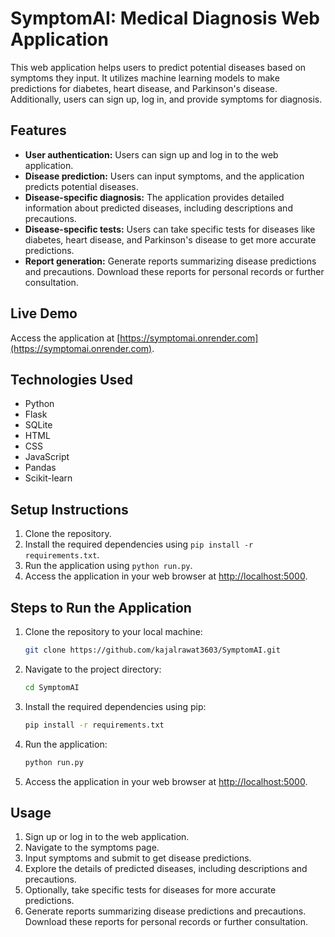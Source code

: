 # SymptomAI: Medical Diagnosis Web Application

This web application helps users to predict potential diseases based on symptoms they input. It utilizes machine learning models to make predictions for diabetes, heart disease, and Parkinson's disease. Additionally, users can sign up, log in, and provide symptoms for diagnosis.

## Features

- **User authentication:** Users can sign up and log in to the web application.
- **Disease prediction:** Users can input symptoms, and the application predicts potential diseases.
- **Disease-specific diagnosis:** The application provides detailed information about predicted diseases, including descriptions and precautions.
- **Disease-specific tests:** Users can take specific tests for diseases like diabetes, heart disease, and Parkinson's disease to get more accurate predictions.
- **Report generation:** Generate reports summarizing disease predictions and precautions. Download these reports for personal records or further consultation.

## Live Demo

Access the application at [https://symptomai.onrender.com](https://symptomai.onrender.com).

## Technologies Used

- Python
- Flask
- SQLite
- HTML
- CSS
- JavaScript
- Pandas
- Scikit-learn

## Setup Instructions

1. Clone the repository.
2. Install the required dependencies using `pip install -r requirements.txt`.
3. Run the application using `python run.py`.
4. Access the application in your web browser at [http://localhost:5000](http://localhost:5000).

## Steps to Run the Application

1. Clone the repository to your local machine:

    ```bash
    git clone https://github.com/kajalrawat3603/SymptomAI.git
    ```

2. Navigate to the project directory:

    ```bash
    cd SymptomAI
    ```

3. Install the required dependencies using pip:

    ```bash
    pip install -r requirements.txt
    ```

4. Run the application:

    ```bash
    python run.py
    ```

5. Access the application in your web browser at [http://localhost:5000](http://localhost:5000).

## Usage

1. Sign up or log in to the web application.
2. Navigate to the symptoms page.
3. Input symptoms and submit to get disease predictions.
4. Explore the details of predicted diseases, including descriptions and precautions.
5. Optionally, take specific tests for diseases for more accurate predictions.
6. Generate reports summarizing disease predictions and precautions. Download these reports for personal records or further consultation.
